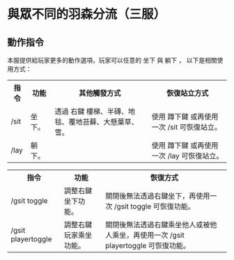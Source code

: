 # 與眾不同的羽森分流（三服）
## 動作指令
本服提供給玩家更多的動作選項，玩家可以任意的 <span class="label label-info">坐下</span> 與 <span class="label label-info">躺下</span> ，
以下是相關使用方式：

<table>
  <tr>
    <th>指令</th>
    <th>功能</th>
    <th>其他觸發方式</th>
    <th>恢復站立方式</th>
  </tr>
  <tr>
    <td>/sit</td>
    <td>坐下。</td>
    <td>透過 右鍵 樓梯、半磚、地毯、覆地苔蘚、大懸葉草、雪。</td>
    <td>使用 蹲下鍵 或再使用一次 <span class="label label-info">/sit</span> 可恢復站立。</td>
  </tr>
  <tr>
    <td>/lay</td>
    <td>躺下。</td>
    <td></td>
    <td>使用 蹲下鍵 或再使用一次 <span class="label label-info">/lay</span> 可恢復站立。</td>
  </tr>
</table>

<table>
  <tr>
    <th>指令</th>
    <th>功能</th>
    <th>恢復方式</th>
  </tr>
  <tr>
    <td>/gsit toggle</td>
    <td>調整右鍵坐下功能。</td>
    <td>關閉後無法透過右鍵坐下，再使用一次 <span class="label label-info">/gsit toggle</span> 可恢復功能。</td>
  </tr>
  <tr>
    <td>/gsit playertoggle</td>
    <td>調整右鍵玩家乘坐功能。</td>
    <td>關閉後無法透過右鍵乘坐他人或被他人乘坐，再使用一次 <span class="label label-info">/gsit playertoggle</span> 可恢復功能。</td>
  </tr>
</table>

